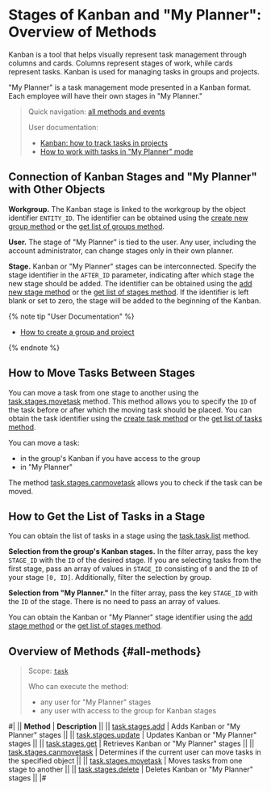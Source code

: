 # Stages of Kanban and "My Planner": Overview of Methods

Kanban is a tool that helps visually represent task management through columns and cards. Columns represent stages of work, while cards represent tasks. Kanban is used for managing tasks in groups and projects.

"My Planner" is a task management mode presented in a Kanban format. Each employee will have their own stages in "My Planner."

> Quick navigation: [all methods and events](#all-methods) 
> 
> User documentation: 
>   - [Kanban: how to track tasks in projects](https://helpdesk.bitrix24.com/open/18113582/)
>   - [How to work with tasks in "My Planner" mode](https://helpdesk.bitrix24.com/open/18891600/)

## Connection of Kanban Stages and "My Planner" with Other Objects

**Workgroup.** The Kanban stage is linked to the workgroup by the object identifier `ENTITY_ID`. The identifier can be obtained using the [create new group method](../../sonet-group/sonet-group-create.md) or the [get list of groups method](../../sonet-group/socialnetwork-api-workgroup-list.md).

**User.** The stage of "My Planner" is tied to the user. Any user, including the account administrator, can change stages only in their own planner.

**Stage.** Kanban or "My Planner" stages can be interconnected. Specify the stage identifier in the `AFTER_ID` parameter, indicating after which stage the new stage should be added. The identifier can be obtained using the [add new stage method](task-stages-add.md) or the [get list of stages method](./task-stages-get.md). If the identifier is left blank or set to zero, the stage will be added to the beginning of the Kanban.

{% note tip "User Documentation" %}

- [How to create a group and project](https://helpdesk.bitrix24.com/open/22796428/)

{% endnote %}

## How to Move Tasks Between Stages

You can move a task from one stage to another using the [task.stages.movetask](./task-stages-move-task.md) method. This method allows you to specify the `ID` of the task before or after which the moving task should be placed. You can obtain the task identifier using the [create task method](../tasks-task-add.md) or the [get list of tasks method](../tasks-task-list.md).

You can move a task:
- in the group's Kanban if you have access to the group
- in "My Planner"

The method [task.stages.canmovetask](./task-stages-can-move-task.md) allows you to check if the task can be moved.

## How to Get the List of Tasks in a Stage

You can obtain the list of tasks in a stage using the [task.task.list](../tasks-task-list.md) method.

**Selection from the group's Kanban stages.** In the filter array, pass the key `STAGE_ID` with the `ID` of the desired stage. If you are selecting tasks from the first stage, pass an array of values in `STAGE_ID` consisting of `0` and the `ID` of your stage `[0, ID]`. Additionally, filter the selection by group.

**Selection from "My Planner."** In the filter array, pass the key `STAGE_ID` with the `ID` of the stage. There is no need to pass an array of values.

You can obtain the Kanban or "My Planner" stage identifier using the [add stage method](./task-stages-add.md) or the [get list of stages method](./task-stages-get.md).

## Overview of Methods {#all-methods}

> Scope: [`task`](../../scopes/permissions.md)
>
> Who can execute the method:
> - any user for "My Planner" stages
> - any user with access to the group for Kanban stages

#|
|| **Method** | **Description** ||
|| [task.stages.add](./task-stages-add.md) | Adds Kanban or "My Planner" stages ||
|| [task.stages.update](./task-stages-update.md) | Updates Kanban or "My Planner" stages ||
|| [task.stages.get](./task-stages-get.md) | Retrieves Kanban or "My Planner" stages ||
|| [task.stages.canmovetask](./task-stages-can-move-task.md) | Determines if the current user can move tasks in the specified object ||
|| [task.stages.movetask](./task-stages-move-task.md) | Moves tasks from one stage to another ||
|| [task.stages.delete](./task-stages-delete.md) | Deletes Kanban or "My Planner" stages ||
|#